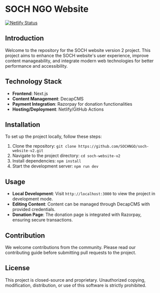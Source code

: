 # SOCH NGO Website
[![Netlify Status](https://api.netlify.com/api/v1/badges/997e00fd-1116-4857-b386-bd397e79eac5/deploy-status?branch=main)](https://app.netlify.com/sites/sochngo/deploys)

## Introduction
Welcome to the repository for the SOCH website version 2 project. This project aims to enhance the SOCH website's user experience, improve content manageability, and integrate modern web technologies for better performance and accessibility.

## Technology Stack
- **Frontend**: Next.js
- **Content Management**: DecapCMS
- **Payment Integration**: Razorpay for donation functionalities
- **Hosting/Deployment**: Netlify/GitHub Actions

## Installation
To set up the project locally, follow these steps:
1. Clone the repository: `git clone https://github.com/SOCHNGO/soch-website-v2.git`
2. Navigate to the project directory: `cd soch-website-v2`
3. Install dependencies: `npm install`
4. Start the development server: `npm run dev`

## Usage
- **Local Development**: Visit `http://localhost:3000` to view the project in development mode.
- **Editing Content**: Content can be managed through DecapCMS with provided credentials.
- **Donation Page**: The donation page is integrated with Razorpay, ensuring secure transactions.

## Contribution
We welcome contributions from the community. Please read our contributing guide before submitting pull requests to the project.

## License
This project is closed-source and proprietary. Unauthorized copying, modification, distribution, or use of this software is strictly prohibited.